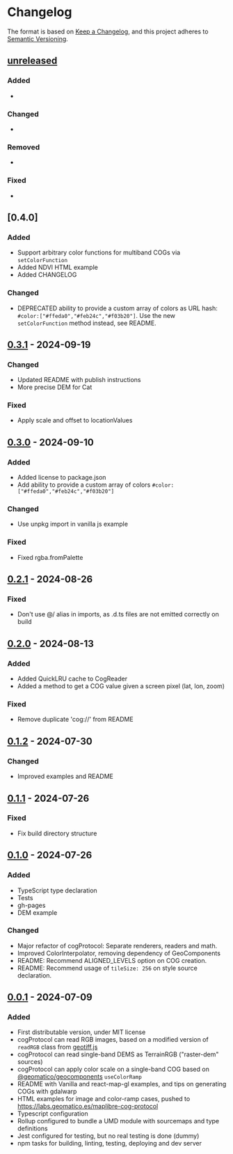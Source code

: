 # Changelog

The format is based on [Keep a Changelog](https://keepachangelog.com/en/1.1.0/),
and this project adheres to [Semantic Versioning](https://semver.org/spec/v2.0.0.html).

## [unreleased]

### Added

- 

### Changed

- 

### Removed

- 

### Fixed

-


## [0.4.0]

### Added

- Support arbitrary color functions for multiband COGs via `setColorFunction`
- Added NDVI HTML example 
- Added CHANGELOG

### Changed

- DEPRECATED ability to provide a custom array of colors as URL hash: `#color:["#ffeda0","#feb24c","#f03b20"]`. Use the new `setColorFunction` method instead, see README. 


## [0.3.1] - 2024-09-19

### Changed

- Updated README with publish instructions
- More precise DEM for Cat

### Fixed

- Apply scale and offset to locationValues


## [0.3.0] - 2024-09-10

### Added

- Added license to package.json
- Add ability to provide a custom array of colors `#color:["#ffeda0","#feb24c","#f03b20"]`

### Changed

- Use unpkg import in vanilla js example

### Fixed

- Fixed rgba.fromPalette


## [0.2.1] - 2024-08-26

### Fixed

- Don't use @/ alias in imports, as .d.ts files are not emitted correctly on build


## [0.2.0] - 2024-08-13

### Added

- Added QuickLRU cache to CogReader
- Added a method to get a COG value given a screen pixel (lat, lon, zoom)

### Fixed

- Remove duplicate 'cog://' from README


## [0.1.2] - 2024-07-30

### Changed

- Improved examples and README


## [0.1.1] - 2024-07-26

### Fixed

- Fix build directory structure


## [0.1.0] - 2024-07-26

### Added

- TypeScript type declaration
- Tests
- gh-pages
- DEM example

### Changed

- Major refactor of cogProtocol: Separate renderers, readers and math.
- Improved ColorInterpolator, removing dependency of GeoComponents
- README: Recommend ALIGNED_LEVELS option on COG creation.
- README: Recommend usage of `tileSize: 256` on style source declaration.


## [0.0.1] - 2024-07-09

### Added

- First distributable version, under MIT license
- cogProtocol can read RGB images, based on a modified version of `readRGB` class from [geotiff.js](https://www.npmjs.com/package/geotiff.js)
- cogProtocol can read single-band DEMS as TerrainRGB ("raster-dem" sources)
- cogProtocol can apply color scale on a single-band COG based on [@geomatico/geocomponents](https://www.npmjs.com/package/@geomatico/geocomponents) `useColorRamp`
- README with Vanilla and react-map-gl examples, and tips on generating COGs with gdalwarp
- HTML examples for image and color-ramp cases, pushed to https://labs.geomatico.es/maplibre-cog-protocol
- Typescript configuration
- Rollup configured to bundle a UMD module with sourcemaps and type definitions
- Jest configured for testing, but no real testing is done (dummy)
- npm tasks for building, linting, testing, deploying and dev server


[unreleased]: https://github.com/geomatico/maplibre-cog-protocol/compare/v1.1.1...HEAD
[0.3.1]: https://github.com/geomatico/maplibre-cog-protocol/compare/v0.3.1...v0.3.0
[0.3.0]: https://github.com/geomatico/maplibre-cog-protocol/compare/v0.3.0...v0.2.1
[0.2.1]: https://github.com/geomatico/maplibre-cog-protocol/compare/v0.2.1...v0.2.0
[0.2.0]: https://github.com/geomatico/maplibre-cog-protocol/compare/v0.2.0...v0.1.2
[0.1.2]: https://github.com/geomatico/maplibre-cog-protocol/compare/v0.1.2...v0.1.1
[0.1.1]: https://github.com/geomatico/maplibre-cog-protocol/compare/v0.1.0...v0.1.1
[0.1.0]: https://github.com/geomatico/maplibre-cog-protocol/compare/v0.0.1...v0.1.0
[0.0.1]: https://github.com/geomatico/maplibre-cog-protocol/releases/tag/v0.0.1
